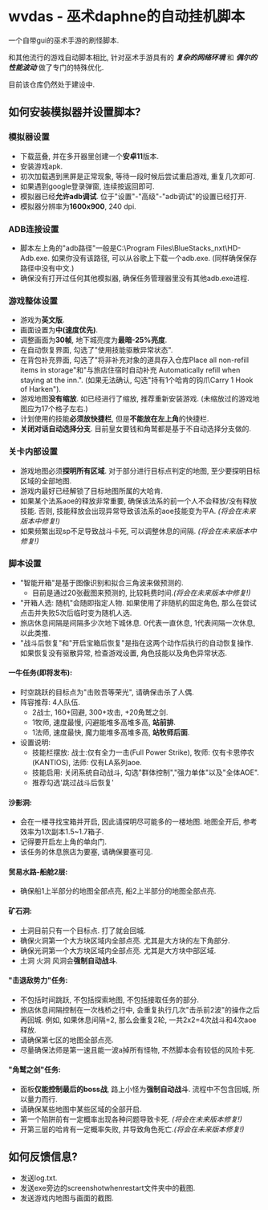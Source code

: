 # wvdas - 巫术daphne的自动挂机脚本
一个自带gui的巫术手游的刷怪脚本.

和其他流行的游戏自动脚本相比, 针对巫术手游具有的 ***复杂的网络环境*** 和 ***偶尔的性能波动*** 做了专门的特殊优化.

目前该仓库仍然处于建设中.

## 如何安装模拟器并设置脚本?
### 模拟器设置
- 下载蓝叠, 并在多开器里创建一个**安卓11**版本.
- 安装游戏apk.
- 初次加载遇到黑屏是正常现象, 等待一段时候后尝试重启游戏, 重复几次即可.
- 如果遇到google登录弹窗, 连续按返回即可.
- 模拟器已经**允许adb调试**. 位于"设置"-"高级"-"adb调试"的设置已经打开.
- 模拟器分辨率为**1600x900**, 240 dpi.

### ADB连接设置
- 脚本左上角的"adb路径"一般是C:\Program Files\BlueStacks_nxt\HD-Adb.exe. 如果你没有该路径, 可以从谷歌上下载一个adb.exe. (同样确保保存路径中没有中文.)
- 确保没有打开过任何其他模拟器, 确保任务管理器里没有其他adb.exe进程.

### 游戏整体设置
- 游戏为**英文版**.
- 画面设置为**中(速度优先)**.
- 调整画面为**30帧**, 地下城亮度为**最暗-25%亮度**.
- 在自动恢复界面, 勾选了"使用技能驱散异常状态".
- 在背包补充界面, 勾选了"将非补充对象的道具存入仓库Place all non-refill items in storage"和"与旅店住宿时自动补充 Automatically refill when staying at the inn.". (如果无法确认, 勾选"持有1个哈肯的钩爪Carry 1 Hook of Harken").
- 游戏地图**没有缩放**. 如已经进行了缩放, 推荐重新安装游戏. (未缩放过的游戏地图应为17个格子左右.)
- 计划使用的技能**必须放快捷栏**, 但是**不能放在左上角**的快捷栏.
- **关闭对话自动选择分支**. 目前皇女要钱和角鹫都是基于不自动选择分支做的.

### 关卡内部设置
- 游戏地图必须**探明所有区域**. 对于部分进行目标点判定的地图, 至少要探明目标区域的全部地图.
- 游戏内最好已经解锁了目标地图所属的大哈肯.
- 如果某个法系aoe的释放非常重要, 确保该法系的前一个人不会释放/没有释放技能. 否则, 技能释放会出现异常导致该法系的aoe技能变为平A. *(将会在未来版本中修复!)*
- 如果频繁出现sp不足导致战斗卡死, 可以调整休息的间隔. *(将会在未来版本中修复!)*

### 脚本设置
- "智能开箱"是基于图像识别和拟合三角波来做预测的.
	- 目前是通过20张截图来预测的, 比较耗费时间.*(将会在未来版本中修复!)*
- "开箱人选: 随机"会随即指定人物. 如果使用了非随机的固定角色, 那么在尝试点击并失败5次后临时变为随机人选.
- 旅店休息间隔是间隔多少次地下城休息. 0代表一直休息, 1代表间隔一次休息, 以此类推.
- "战斗后恢复"和"开启宝箱后恢复"是指在这两个动作后执行的自动恢复操作. 如果恢复没有驱散异常, 检查游戏设置, 角色技能以及角色异常状态.
#### 一牛任务(即将发布):
- 时空跳跃的目标点为"击败吾等荣光", 请确保击杀了人偶.
- 阵容推荐: 4人队伍.
 	- 2战士, 160+回避, 300+攻击, +20角鹫之剑.
	- 1牧师, 速度最慢, 闪避能堆多高堆多高, **站前排**.
 	- 1法师, 速度最快, 魔力能堆多高堆多高, **站牧师后面**.
- 设置说明:
	- 技能栏摆放: 战士:仅有全力一击(Full Power Strike), 牧师: 仅有卡恩停农(KANTIOS), 法师: 仅有LA系列aoe.
	- 技能启用: 关闭系统自动战斗, 勾选"群体控制","强力单体"以及"全体AOE".
	- 推荐勾选'跳过战斗后恢复'
#### 沙影洞:
- 会在一楼寻找宝箱并开启, 因此请探明尽可能多的一楼地图. 地图全开后, 参考效率为1次副本1.5~1.7箱子.
- 记得要开启左上角的单向门.
- 该任务的休息旅店为要塞, 请确保要塞可见.
#### 贸易水路-船舱2层:
- 确保船1上半部分的地图全部点亮, 船2上半部分的地图全部点亮.
#### 矿石洞: 
- 土洞目前只有一个目标点. 打了就会回城.
- 确保火洞第一个大方块区域内全部点亮. 尤其是大方块的左下角部分.
- 确保光洞第一个大方块区域内全部点亮. 尤其是大方块中部区域.
- 土洞 火洞 风洞会**强制自动战斗**.
#### "击退敌势力"任务: 
- 不包括时间跳跃, 不包括探索地图, 不包括接取任务的部分.
- 旅店休息间隔控制在一次栈桥之行中, 会重复执行几次"击杀前2波"的操作之后再回城. 例如, 如果休息间隔=2, 那么会重复2轮, 一共2x2=4次战斗和4次aoe释放.
- 请确保第七区的地图全部点亮.
- 尽量确保法师是第一速且能一波a掉所有怪物, 不然脚本会有较低的风险卡死.
#### "角鹫之剑"任务: 
- 面板**仅能控制最后的boss战**, 路上小怪为**强制自动战斗**. 流程中不包含回城, 所以量力而行.
- 请确保某些地图中某些区域的全部开启.
- 第一个陷阱前有一定概率出现各种问题导致卡死. *(将会在未来版本修复!)*
- 开第三层的哈肯有一定概率失败, 并导致角色死亡.*(将会在未来版本修复!)*

## 如何反馈信息?
- 发送log.txt.
- 发送exe旁边的screenshotwhenrestart文件夹中的截图.
- 发送游戏内地图与画面的截图.
